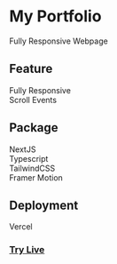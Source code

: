 # My Portfolio

Fully Responsive Webpage

## Feature

<div>Fully Responsive</div>
<div>Scroll Events</div>

## Package

<div>NextJS</div>
<div>Typescript</div>
<div>TailwindCSS</div>
<div>Framer Motion</div>

## Deployment

<div>Vercel</div>

### <a href="https://hong-portfolio.vercel.app/" target="_blank">Try Live</a>
